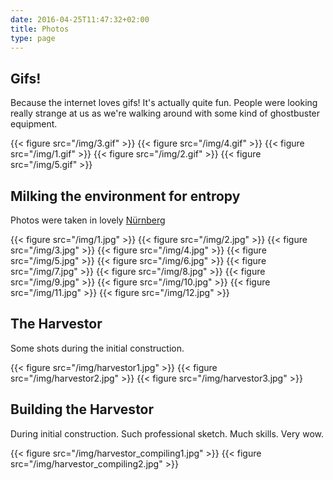 ```yaml
---
date: 2016-04-25T11:47:32+02:00
title: Photos
type: page
---
```


## Gifs!

Because the internet loves gifs! It's actually quite fun. People were
looking really strange at us as we're walking around with some kind of
ghostbuster equipment.

{{< figure src="/img/3.gif" >}}
{{< figure src="/img/4.gif" >}}
{{< figure src="/img/1.gif" >}}
{{< figure src="/img/2.gif" >}}
{{< figure src="/img/5.gif" >}}

## Milking the environment for entropy

Photos were taken in lovely
[Nürnberg](https://en.wikipedia.org/wiki/Nuremberg)

{{< figure src="/img/1.jpg" >}}
{{< figure src="/img/2.jpg" >}}
{{< figure src="/img/3.jpg" >}}
{{< figure src="/img/4.jpg" >}}
{{< figure src="/img/5.jpg" >}}
{{< figure src="/img/6.jpg" >}}
{{< figure src="/img/7.jpg" >}}
{{< figure src="/img/8.jpg" >}}
{{< figure src="/img/9.jpg" >}}
{{< figure src="/img/10.jpg" >}}
{{< figure src="/img/11.jpg" >}}
{{< figure src="/img/12.jpg" >}}

## The Harvestor

Some shots during the initial construction.

{{< figure src="/img/harvestor1.jpg" >}}
{{< figure src="/img/harvestor2.jpg" >}}
{{< figure src="/img/harvestor3.jpg" >}}

## Building the Harvestor

During initial construction. Such professional sketch. Much skills.
Very wow.

{{< figure src="/img/harvestor_compiling1.jpg" >}}
{{< figure src="/img/harvestor_compiling2.jpg" >}}

